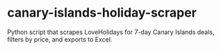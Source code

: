 # canary-islands-holiday-scraper
Python script that scrapes LoveHolidays for 7-day Canary Islands deals, filters by price, and exports to Excel.
